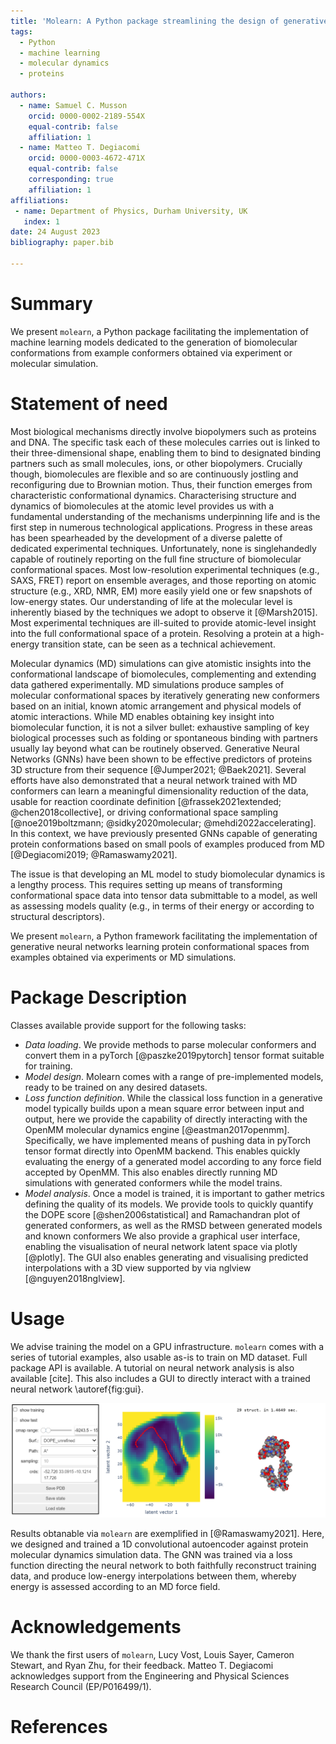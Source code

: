 ```yaml
---
title: 'Molearn: A Python package streamlining the design of generative models of biomolecular dynamics'
tags:
  - Python
  - machine learning
  - molecular dynamics
  - proteins
  
authors:
  - name: Samuel C. Musson
    orcid: 0000-0002-2189-554X
    equal-contrib: false
    affiliation: 1
  - name: Matteo T. Degiacomi
    orcid: 0000-0003-4672-471X
    equal-contrib: false
    corresponding: true
    affiliation: 1
affiliations:
 - name: Department of Physics, Durham University, UK
   index: 1
date: 24 August 2023
bibliography: paper.bib

---
```


# Summary

We present `molearn`, a Python package facilitating the implementation of machine 
learning models dedicated to the generation of biomolecular conformations from
example conformers obtained via experiment or molecular simulation.


# Statement of need

Most biological mechanisms directly involve biopolymers such as proteins and DNA.
The specific task each of these molecules carries out is linked to their
three-dimensional shape, enabling them to bind to designated binding partners
such as small molecules, ions, or other biopolymers. Crucially though,
biomolecules are flexible and so are continuously jostling and reconfiguring
due to Brownian motion. Thus, their function emerges from characteristic
conformational dynamics. Characterising structure and dynamics of biomolecules
at the atomic level provides us with a fundamental understanding of the mechanisms
underpinning life and is the first step in numerous technological applications.
Progress in these areas has been spearheaded by the development of a diverse
palette of dedicated experimental techniques. Unfortunately, none is
singlehandedly capable of routinely reporting on the full fine structure of
biomolecular conformational spaces. Most low-resolution experimental techniques
(e.g., SAXS, FRET) report on ensemble averages, and those reporting on atomic
structure (e.g., XRD, NMR, EM) more easily yield one or few snapshots of
low-energy states. Our understanding of life at the molecular level is
inherently biased by the techniques we adopt to observe it [@Marsh2015].
Most experimental techniques are ill-suited to provide atomic-level insight
into the full conformational space of a protein.
Resolving a protein at a high-energy transition state, can be seen as a
technical achievement.

Molecular dynamics (MD) simulations can give atomistic insights into the
conformational landscape of biomolecules, complementing and extending data
gathered experimentally. MD simulations produce samples of molecular
conformational spaces by iteratively generating new conformers based on an
initial, known atomic arrangement and physical models of atomic interactions.
While MD enables obtaining key insight into biomolecular function, it is not a
silver bullet: exhaustive sampling of key biological processes such as folding
or spontaneous binding with partners usually lay beyond what can be routinely
observed. Generative Neural Networks (GNNs) have been shown to be effective
predictors of proteins 3D structure from their sequence [@Jumper2021; @Baek2021].
Several efforts have also demonstrated that a neural network trained with MD
conformers can learn a meaningful dimensionality reduction of the data, usable
for reaction coordinate definition [@frassek2021extended; @chen2018collective], or driving conformational space sampling [@noe2019boltzmann; @sidky2020molecular; @mehdi2022accelerating].
In this context, we have previously presented GNNs capable of generating protein
conformations based on small pools of examples produced from MD [@Degiacomi2019; @Ramaswamy2021].

The issue is that developing an ML model to study biomolecular dynamics is a lengthy process.
This requires setting up means of transforming conformational space data into tensor data submittable to a model,
as well as assessing models quality (e.g., in terms of their energy or according to structural descriptors).

We present `molearn`, a Python framework facilitating the implementation of generative neural networks
learning protein conformational spaces from examples obtained via experiments or MD simulations.


# Package Description

 Classes available provide support for the following tasks:
-	*Data loading*. We provide methods to parse molecular conformers and convert them in a pyTorch [@paszke2019pytorch] tensor format suitable for training.
-	*Model design*. Molearn comes with a range of pre-implemented models, ready to be trained on any desired datasets.
-	*Loss function definition*. While the classical loss function in a generative model typically builds upon a mean square error between input and output, here we provide the capability of directly interacting with the OpenMM molecular dynamics engine [@eastman2017openmm]. Specifically, we have implemented means of pushing data in pyTorch tensor format directly into OpenMM backend. This enables quickly evaluating the energy of a generated model according to any force field accepted by OpenMM. This also enables directly running MD simulations with generated conformers while the model trains.
-	*Model analysis*. Once a model is trained, it is important to gather metrics defining the quality of its models. We provide tools to quickly quantify the DOPE score [@shen2006statistical] and Ramachandran plot of generated conformers, as well as the RMSD between generated models and known conformers We also provide a graphical user interface, enabling the visualisation of neural network latent space via plotly [@plotly]. The GUI also enables generating and visualising predicted interpolations with a 3D view supported by via nglview [@nguyen2018nglview].


# Usage

We advise training the model on a GPU infrastructure.
`molearn` comes with a series of tutorial examples, also usable as-is to train on MD dataset.
Full package API is available. A tutorial on neural network analysis is also available [cite].
This also includes a GUI to directly interact with a trained neural network \autoref{fig:gui}.

![`molearn` analysis tools include a graphical user interface, enabling the on-demand generation of protein conformations. The panel on the left controls how the neural network latent space is presented, the central panel is a plotly interactive panel, the panel on the right is a representation of an interpolation through the latent space supported by nglview\label{fig:gui}](gui.png)

Results obtanable via `molearn` are exemplified in [@Ramaswamy2021]. Here, we designed and trained a 1D convolutional autoencoder against protein molecular dynamics simulation data.
The GNN was trained via a loss function directing the neural network to both faithfully reconstruct
training data, and produce low-energy interpolations between them, whereby energy is assessed according to an MD force field.


# Acknowledgements

We thank the first users of `molearn`, Lucy Vost, Louis Sayer, Cameron Stewart, and Ryan Zhu, for their feedback.
Matteo T. Degiacomi acknowledges support from the Engineering and Physical Sciences Research Council (EP/P016499/1).


# References
